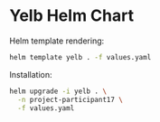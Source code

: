 # Yelb Helm Chart

Helm template rendering:
```bash
helm template yelb . -f values.yaml
```

Installation:
```bash
helm upgrade -i yelb . \
  -n project-participant17 \
  -f values.yaml
```